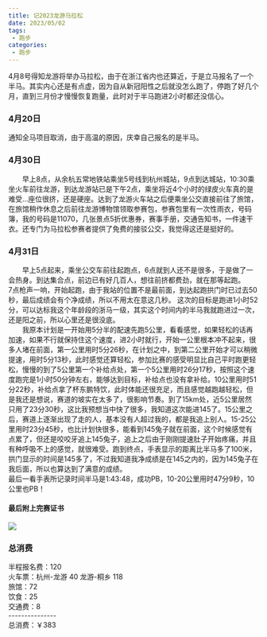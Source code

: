 ```yaml
---
title: 记2023龙游马拉松
date: 2023/05/02
tags: 
 - 跑步
categories:
 - 跑步
---
```


4月8号得知龙游将举办马拉松，由于在浙江省内也还算近，于是立马报名了一个半马。其实内心还是有点虚，因为自从新冠阳性之后就没怎么跑了，停跑了好几个月，直到三月份才慢慢恢复跑量，此时对于半马跑进2小时都还没信心。
### 4月20日
通知全马项目取消，由于高温的原因，庆幸自己报名的是半马。
### 4月30日
&emsp;&emsp;早上8点，从余杭五常地铁站乘坐5号线到杭州城站，9点到达城站，10:30乘坐火车前往龙游，到达龙游站已是下午2点，乘坐将近4个小时的绿皮火车真的是难受...座位很挤，还是硬座。达到了龙游火车站之后便乘坐公交直接前往了旅馆，在旅馆稍作休息之后前往龙游博物馆领取参赛包，参赛包里有一次性雨衣，号码簿，我的号码是11070，几张景点5折优惠券，赛事手册，交通告知书，一件速干衣。还专门为马拉松参赛者提供了免费的接驳公交，我觉得这还是挺好的。
### 4月31日
&emsp;&emsp;早上5点起来，乘坐公交车前往起跑点，6点就到人还不是很多，于是做了一会热身。到达集合点，前边已有好几百人，想往前挤都费劲，就在那等起跑。\
7点枪声一响，开始起跑，由于我站的位置不是最前面，到达起跑拱门时已过去50秒，最后成绩会有个净成绩，所以不用太在意这几秒。
这次的目标是跑进1小时52分，可以达标我这个年龄段的浙马一级，其实这个时间内的半马我就跑进过一次，还是阳之前，所以心里还是很没底。\
&emsp;&emsp;我原本计划是一开始用5分半的配速先跑5公里，看看感觉，如果轻松的话再加速，如果不行就保持住这个速度，进2小时就行，开始一公里根本冲不起来，很多人堵在前面，第一公里用时5分26秒，在计划之中，到第二公里开始才可以稍微提速，用时5分13秒，此时感觉还算轻松，参加比赛的感受明显比自己平时跑更轻松，慢慢的到了5公里第一个补给点处，第一个5公里用时26分17秒，按照这个速度跑完是1小时50分钟左右，能够达到目标，补给点也没有拿补给。10公里用时51分22秒，补给点拿了杯东鹏特饮，此时体能还很充足，而且感觉越跑越轻松，但是我还是想说，赛道的坡实在太多了，很影响节奏。到了15km处，近5公里居然只用了23分30秒，这比我预想当中快了很多，我知道这次能进145了。15公里之后，赛道上逐渐出现了走的人，基本没有人超过我的，都是我追上别人。15-25公里用时23分45秒，也比计划快很多，能看到145兔子就在前面，这个时候感觉有点累了，但还是咬咬牙追上145兔子，追上之后由于刚刚提速肚子开始疼痛，并且有种呼吸不上的感觉，就很难受。跑到终点，手表显示的距离比半马多了100米，拱门显示的时间是145多了，不过我知道我净成绩是在145之内的，因为145兔子在我后面，所以也算达到了满意的成绩。\
最后一看手表所记录时间半马是1:43:48，成功PB，10-20公里用时47分9秒，10公里也PB！
#### 最后附上完赛证书
<img src="/img/run/2.png"/>

### 总消费
半程报名费：120 \
火车票：杭州-龙游 40  龙游-桐乡 118 \
旅馆：72 \
饮食：25 \
交通费：8 \
---------------\
总消费：￥383